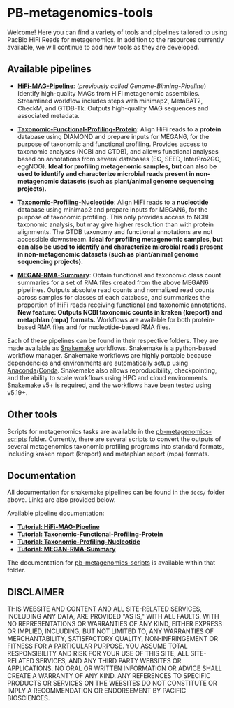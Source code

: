 # PB-metagenomics-tools

Welcome! Here you can find a variety of tools and pipelines tailored to using PacBio HiFi Reads for metagenomics. In addition to the resources currently available, we will continue to add new tools as they are developed.

## Available pipelines

+ [**HiFi-MAG-Pipeline**](https://github.com/PacificBiosciences/pb-metagenomics-tools/tree/master/HiFi-MAG-Pipeline): (*previously called Genome-Binning-Pipeline*) Identify high-quality MAGs from HiFi metagenomic assemblies. Streamlined workflow includes steps with minimap2, MetaBAT2, CheckM, and GTDB-Tk. Outputs high-quality MAG sequences and associated metadata. 

+ [**Taxonomic-Functional-Profiling-Protein**](https://github.com/PacificBiosciences/pb-metagenomics-tools/tree/master/Taxonomic-Functional-Profiling-Protein): Align HiFi reads to a **protein** database using DIAMOND and prepare inputs for MEGAN6, for the purpose of taxonomic and functional profiling. Provides access to taxonomic analyses (NCBI and GTDB), and allows functional analyses based on annotations from several databases (EC, SEED, InterPro2GO, eggNOG). **Ideal for profiling metagenomic samples, but can also be used to identify and characterize microbial reads present in non-metagenomic datasets (such as plant/animal genome sequencing projects).**

+ [**Taxonomic-Profiling-Nucleotide**](https://github.com/PacificBiosciences/pb-metagenomics-tools/tree/master/Taxonomic-Profiling-Nucleotide): Align HiFi reads to a **nucleotide** database using minimap2 and prepare inputs for MEGAN6, for the purpose of taxonomic profiling. This only provides access to NCBI taxonomic analysis, but may give higher resolution than with protein alignments. The GTDB taxonomy and functional annotations are not accessible downstream. **Ideal for profiling metagenomic samples, but can also be used to identify and characterize microbial reads present in non-metagenomic datasets (such as plant/animal genome sequencing projects).**

+ [**MEGAN-RMA-Summary**](https://github.com/PacificBiosciences/pb-metagenomics-tools/tree/master/MEGAN-RMA-summary): Obtain functional and taxonomic class count summaries for a set of RMA files created from the above MEGAN6 pipelines. Outputs absolute read counts and normalized read counts across samples for classes of each database, and summarizes the proportion of HiFi reads receiving functional and taxonomic annotations. **New feature: Outputs NCBI taxonomic counts in kraken (kreport) and metaphlan (mpa) formats.** Workflows are available for both protein-based RMA files and for nucleotide-based RMA files. 

Each of these pipelines can be found in their respective folders. They are made available as [Snakemake](https://snakemake.readthedocs.io/en/stable/index.html) workflows. Snakemake is a python-based workflow manager. Snakemake workflows are highly portable because dependencies and environments are automatically setup using [Anaconda](https://docs.anaconda.com/anaconda/)/[Conda](https://docs.conda.io/projects/conda/en/latest/index.html). Snakemake also allows reproducibility, checkpointing, and the ability to scale workflows using HPC and cloud environments. Snakemake v5+ is required, and the workflows have been tested using v5.19+.

## Other tools

Scripts for metagenomics tasks are available in the [pb-metagenomics-scripts](https://github.com/PacificBiosciences/pb-metagenomics-tools/tree/master/pb-metagenomics-scripts) folder. Currently, there are several scripts to convert the outputs of several metagenomics taxonomic profiling programs into standard formats, including kraken report (kreport) and metaphlan report (mpa) formats.

## Documentation 

All documentation for snakemake pipelines can be found in the `docs/` folder above. Links are also provided below.

Available pipeline documentation: 
- [**Tutorial: HiFi-MAG-Pipeline**](https://github.com/PacificBiosciences/pb-metagenomics-tools/blob/master/docs/Tutorial-HiFi-MAG-Pipeline.md)
- [**Tutorial: Taxonomic-Functional-Profiling-Protein**](https://github.com/PacificBiosciences/pb-metagenomics-tools/blob/master/docs/Tutorial-Taxonomic-Functional-Profiling-Protein.md)
- [**Tutorial: Taxonomic-Profiling-Nucleotide**](https://github.com/PacificBiosciences/pb-metagenomics-tools/blob/master/docs/Tutorial-Taxonomic-Profiling-Nucleotide.md)
- [**Tutorial: MEGAN-RMA-Summary**](https://github.com/PacificBiosciences/pb-metagenomics-tools/blob/master/docs/Tutorial-MEGAN-RMA-summary.md)

The documentation for [pb-metagenomics-scripts](https://github.com/PacificBiosciences/pb-metagenomics-tools/tree/master/pb-metagenomics-scripts) is available within that folder.



## DISCLAIMER
THIS WEBSITE AND CONTENT AND ALL SITE-RELATED SERVICES, INCLUDING ANY DATA, ARE PROVIDED "AS IS," WITH ALL FAULTS, WITH NO REPRESENTATIONS OR WARRANTIES OF ANY KIND, EITHER EXPRESS OR IMPLIED, INCLUDING, BUT NOT LIMITED TO, ANY WARRANTIES OF MERCHANTABILITY, SATISFACTORY QUALITY, NON-INFRINGEMENT OR FITNESS FOR A PARTICULAR PURPOSE. YOU ASSUME TOTAL RESPONSIBILITY AND RISK FOR YOUR USE OF THIS SITE, ALL SITE-RELATED SERVICES, AND ANY THIRD PARTY WEBSITES OR APPLICATIONS. NO ORAL OR WRITTEN INFORMATION OR ADVICE SHALL CREATE A WARRANTY OF ANY KIND. ANY REFERENCES TO SPECIFIC PRODUCTS OR SERVICES ON THE WEBSITES DO NOT CONSTITUTE OR IMPLY A RECOMMENDATION OR ENDORSEMENT BY PACIFIC BIOSCIENCES.

